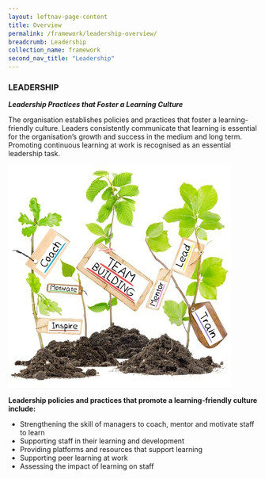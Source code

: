 ```yaml
---
layout: leftnav-page-content
title: Overview
permalink: /framework/leadership-overview/
breadcrumb: Leadership
collection_name: framework
second_nav_title: "Leadership"
---
```



### **LEADERSHIP**
***Leadership Practices that Foster a Learning Culture***

The organisation establishes policies and practices that foster a learning-friendly culture. Leaders consistently communicate that learning is essential for the organisation’s growth and success in the medium and long term. 
Promoting continuous learning at work is recognised as an essential leadership task.

<div class="row">
    <div class="col is-6">
		<figure style="margin:0;">
			<img src="/images/team.jpg" alt="Strategy"/>
			<figcaption class="has-text-weight-bold" style="color:#960AD2"> </figcaption>
		</figure>
	</div>
	<div class="col is-6">
        <p>	
		<b>Leadership policies and practices that promote a learning-friendly culture include:</b>
            <ul>
                <li>Strengthening the skill of managers to coach, mentor and motivate staff to learn</li>
                <li>Supporting staff in their learning and development</li>
		<li>Providing platforms and resources that support learning</li>
                <li>Supporting peer learning at work</li>
		<li>Assessing the impact of learning on staff</li>    		    
            </ul>
		</p>
	</div>
</div>
